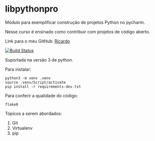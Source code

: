 # libpythonpro
Módulo para exemplificar construção de projetos Python no pycharm.

Nesse curso é ensinado como contribuir com projetos de código aberto.

Link para o meu GitHub: [Ricardo](https://github.com/RicardoAriel09/)

[![Build Status](https://travis-ci.com/RicardoAriel09/libpythonpro.svg?branch=master)](https://travis-ci.com/RicardoAriel09/libpythonpro)

Suportada na versão 3 de python.

Para instalar:

```console
python3 -m venv .venv
source .venv/Script/activate
pip install -r requirements-dev.txt
```
Para conferir a qualidade do código:
```console
flake8
``` 
Tópicos a serem abordados:
1. Git
2. Virtualenv
3. pip